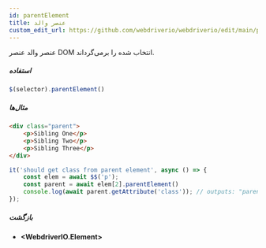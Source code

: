 ```yaml
---
id: parentElement
title: عنصر والد
custom_edit_url: https://github.com/webdriverio/webdriverio/edit/main/packages/webdriverio/src/commands/element/parentElement.ts
---
```


عنصر والد عنصر DOM انتخاب شده را برمی‌گرداند.

##### استفاده

```js
$(selector).parentElement()
```

##### مثال‌ها

```html title="index.html"
<div class="parent">
    <p>Sibling One</p>
    <p>Sibling Two</p>
    <p>Sibling Three</p>
</div>
```

```js title="parentElement.js"
it('should get class from parent element', async () => {
    const elem = await $$('p');
    const parent = await elem[2].parentElement()
    console.log(await parent.getAttribute('class')); // outputs: "parent"
});
```

##### بازگشت

- **&lt;WebdriverIO.Element&gt;**